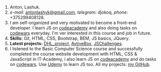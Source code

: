 1. Anton, Lashuk.
2. *e-mail:*  antonlashyk@gmail.com, *telegram:*  djokoq, *phone:*  +375299408128.
3. I am self-organized and very motivated to become a front-end developer. I learn JS on [codeacademy](https://www.codecademy.com/profiles/djokoq) and also doing tasks on [codewars](https://www.codewars.com/users/AntonLTECH) everyday. I'm ver interested in this course and job in future.
4. **Skills:** Git, HTML, CSS, Bootstrap, BEM, JS basics, JQuery.
5. **Latest projects:** [DHL_project](https://github.com/AntonL-tech/DHL__project), [AvtiveBox](https://github.com/AntonL-tech/Active-Box), [JSChallenges](https://github.com/AntonL-tech/JS_Challenges).
6. I listened to the Basic Computer Science course and successfully completed the course website development with HTML, CSS & JavaScript in IT-Academy, i also learn JS on [codeacademy](https://www.codecademy.com/profiles/djokoq) and do tasks on [codewars](https://www.codewars.com/users/AntonLTECH). Use [Udemy](https://www.udemy.com/course/javascript_full/learn/practice/1068402?start=summary#overview) to learn JS too. All my projects: [my GitHub](https://github.com/AntonL-tech?tab=repositories).